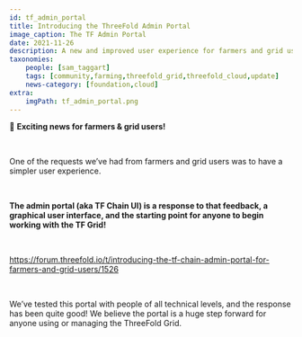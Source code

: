 ```yaml
---
id: tf_admin_portal
title: Introducing the ThreeFold Admin Portal
image_caption: The TF Admin Portal
date: 2021-11-26
description: A new and improved user experience for farmers and grid users.
taxonomies:
    people: [sam_taggart]
    tags: [community,farming,threefold_grid,threefold_cloud,update]
    news-category: [foundation,cloud]
extra:
    imgPath: tf_admin_portal.png
---
```


🚨 **Exciting news for farmers & grid users!**

<br/>

One of the requests we’ve had from farmers and grid users was to have a simpler user experience.

<br/>

**The admin portal (aka TF Chain UI) is a response to that feedback, a graphical user interface, and the starting point for anyone to begin working with the TF Grid!**

<br/>

https://forum.threefold.io/t/introducing-the-tf-chain-admin-portal-for-farmers-and-grid-users/1526

<br>

We’ve tested this portal with people of all technical levels, and the response has been quite good! We believe the portal is a huge step forward for anyone using or managing the ThreeFold Grid.